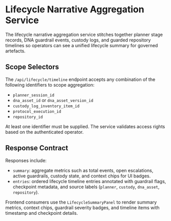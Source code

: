# Lifecycle Narrative Aggregation Service

The lifecycle narrative aggregation service stitches together planner stage
records, DNA guardrail events, custody logs, and guarded repository timelines so
operators can see a unified lifecycle summary for governed artefacts.

## Scope Selectors

The `/api/lifecycle/timeline` endpoint accepts any combination of the
following identifiers to scope aggregation:

- `planner_session_id`
- `dna_asset_id` or `dna_asset_version_id`
- `custody_log_inventory_item_id`
- `protocol_execution_id`
- `repository_id`

At least one identifier must be supplied. The service validates access rights
based on the authenticated operator.

## Response Contract

Responses include:

- `summary`: aggregate metrics such as total events, open escalations, active
  guardrails, custody state, and context chips for UI badges.
- `entries`: ordered lifecycle timeline entries annotated with guardrail flags,
  checkpoint metadata, and source labels (`planner`, `custody`, `dna_asset`,
  `repository`).

Frontend consumers use the `LifecycleSummaryPanel` to render summary metrics,
context chips, guardrail severity badges, and timeline items with timestamp and
checkpoint details.

